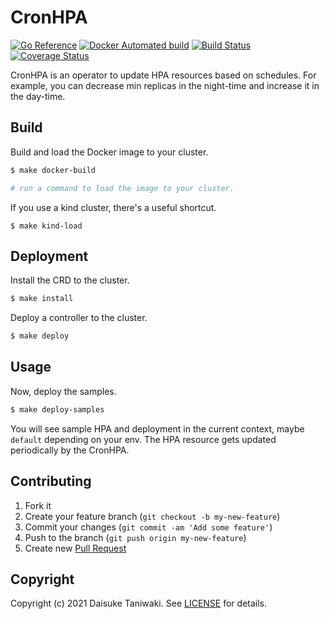 # CronHPA

[![Go Reference][godoc-image]][godoc-link]
[![Docker Automated build][automated-image]][automated-link]
[![Build Status][build-image]][build-link]
[![Coverage Status][cov-image]][cov-link]

CronHPA is an operator to update HPA resources based on schedules. For example, you can decrease min replicas in the night-time and increase it in the day-time.

## Build

Build and load the Docker image to your cluster.

```bash
$ make docker-build

# run a command to load the image to your cluster.
```

If you use a kind cluster, there's a useful shortcut.

```
$ make kind-load
```

## Deployment

Install the CRD to the cluster.

```bash
$ make install
```

Deploy a controller to the cluster.

```bash
$ make deploy
```

## Usage

Now, deploy the samples.

```bash
$ make deploy-samples
```

You will see sample HPA and deployment in the current context, maybe `default` depending on your env. The HPA resource gets updated periodically by the CronHPA.

## Contributing

1. Fork it
2. Create your feature branch (`git checkout -b my-new-feature`)
3. Commit your changes (`git commit -am 'Add some feature'`)
4. Push to the branch (`git push origin my-new-feature`)
5. Create new [Pull Request](../../pull/new/master)

## Copyright

Copyright (c) 2021 Daisuke Taniwaki. See [LICENSE](LICENSE) for details.


[godoc-image]: https://pkg.go.dev/badge/github.com/dtaniwaki/cron-hpa.svg
[godoc-link]: https://pkg.go.dev/github.com/dtaniwaki/cron-hpa
[automated-image]: https://img.shields.io/docker/cloud/automated/dtaniwaki/cron-hpa.svg
[automated-link]:  https://hub.docker.com/r/dtaniwaki/cron-hpa
[build-image]: https://travis-ci.com/dtaniwaki/cron-hpa.svg?branch=main
[build-link]:  https://travis-ci.com/dtaniwaki/cron-hpa
[cov-image]:   https://coveralls.io/repos/github/dtaniwaki/cron-hpa/badge.svg?branch=main
[cov-link]:    https://coveralls.io/github/dtaniwaki/cron-hpa?branch=main

